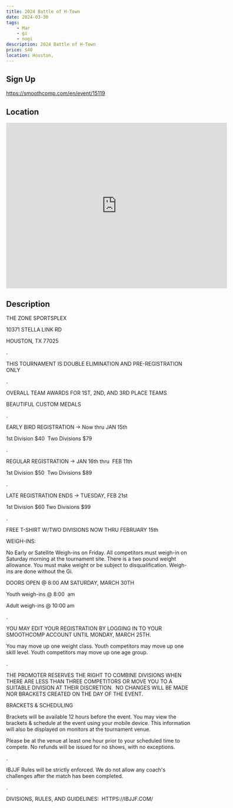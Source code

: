 ```yaml
---
title: 2024 Battle of H-Town
date: 2024-03-30
tags:
    - Mar
    - gi 
    - nogi 
description: 2024 Battle of H-Town
price: $40
location: Houston,
---
```

## Sign Up
https://smoothcomp.com/en/event/15119

## Location
<iframe src="https://www.google.com/maps/embed?pb=!1m18!1m12!1m3!1d12345.6789!2d-95.4374084!3d29.6694300!2m3!1f0!2f0!3f0!3m2!1i1024!2i768!4f13.1!3m3!1m2!1s0x0%3A0x0!2z29.6694300!5e0!3m2!1sen!2sus!4v1234567890" width="600" height="450" style="border:0;" allowfullscreen="" loading="lazy"></iframe>

## Description
THE ZONE SPORTSPLEX


10371 STELLA LINK RD


HOUSTON, TX 77025


.


THIS TOURNAMENT IS DOUBLE ELIMINATION AND PRE-REGISTRATION ONLY


.


OVERALL TEAM AWARDS FOR 1ST, 2ND, AND 3RD PLACE TEAMS


BEAUTIFUL CUSTOM MEDALS


.


EARLY BIRD REGISTRATION -> Now thru JAN 15th


1st Division $40  Two Divisions $79


.


REGULAR REGISTRATION -> JAN 16th thru  FEB 11th


1st Division $50  Two Divisions $89


.


LATE REGISTRATION ENDS -> TUESDAY, FEB 21st


1st Division $60 Two Divisions $99


.


FREE T-SHIRT W/TWO DIVISIONS NOW THRU FEBRUARY 15th


WEIGH-INS:


No Early or Satellite Weigh-ins on Friday. All competitors must weigh-in on Saturday morning at the tournament site. There is a two pound weight allowance. You must make weight or be subject to disqualification. Weigh-ins are done without the Gi.


DOORS OPEN @ 8:00 AM SATURDAY, MARCH 30TH


Youth weigh-ins @ 8:00  am


Adult weigh-ins @ 10:00 am


.


YOU MAY EDIT YOUR REGISTRATION BY LOGGING IN TO YOUR SMOOTHCOMP ACCOUNT UNTIL MONDAY, MARCH 25TH.


You may move up one weight class. Youth competitors may move up one skill level. Youth competitors may move up one age group.


.


THE PROMOTER RESERVES THE RIGHT TO COMBINE DIVISIONS WHEN THERE ARE LESS THAN THREE COMPETITORS OR MOVE YOU TO A SUITABLE DIVISION AT THEIR DISCRETION.  NO CHANGES WILL BE MADE NOR BRACKETS CREATED ON THE DAY OF THE EVENT.


BRACKETS & SCHEDULING


Brackets will be available 12 hours before the event. You may view the brackets & schedule at the event using your mobile device. This information will also be displayed on monitors at the tournament venue.


Please be at the venue at least one hour prior to your scheduled time to compete. No refunds will be issued for no shows, with no exceptions.


.


IBJJF Rules will be strictly enforced. We do not allow any coach's challenges after the match has been completed. 


.


DIVISIONS, RULES, AND GUIDELINES:  HTTPS://IBJJF.COM/